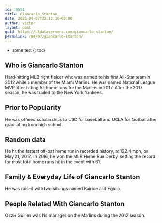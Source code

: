 ```yaml
---
id: 19551
title: Giancarlo Stanton
date: 2021-04-07T23:13:10+00:00
author: victor
layout: post
guid: https://ukdataservers.com/giancarlo-stanton/
permalink: /04/07/giancarlo-stanton/
---
```


* some text
{: toc}


## Who is Giancarlo Stanton



Hard-hitting MLB right fielder who was named to his first All-Star team in 2012 while a member of the Miami Marlins. He was named National League MVP after hitting 59 home runs for the Marlins in 2017. After the 2017 season, he was traded to the New York Yankees. 

                
                
                
## Prior to Popularity



He was offered scholarships to USC for baseball and UCLA for football after graduating from high school.

                
                
                
## Random data



He hit the fastest off-bat home run in recorded history, at 122.4 mph, on May 21, 2012. In 2016, he won the MLB Home Run Derby, setting the record for most total home runs hit in the event with 61.

                
                
                
## Family & Everyday Life of Giancarlo Stanton



He was raised with two siblings named Kairice and Egidio.

                
                
                
## People Related With Giancarlo Stanton



Ozzie Guillen was his manager on the Marlins during the 2012 season.

                
              
            
          
          
          